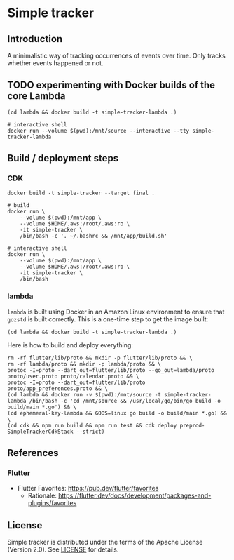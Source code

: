 # Simple tracker

## Introduction

A minimalistic way of tracking occurrences of events over time. Only tracks whether events happened or not.

## TODO experimenting with Docker builds of the core Lambda

```
(cd lambda && docker build -t simple-tracker-lambda .)

# interactive shell
docker run --volume $(pwd):/mnt/source --interactive --tty simple-tracker-lambda
```

## Build / deployment steps

### CDK

```
docker build -t simple-tracker --target final .

# build
docker run \
    --volume $(pwd):/mnt/app \
    --volume $HOME/.aws:/root/.aws:ro \
    -it simple-tracker \
    /bin/bash -c '. ~/.bashrc && /mnt/app/build.sh'

# interactive shell
docker run \
    --volume $(pwd):/mnt/app \
    --volume $HOME/.aws:/root/.aws:ro \
    -it simple-tracker \
    /bin/bash
```

### lambda

`lambda` is built using Docker in an Amazon Linux environment to ensure that `gozstd` is built correctly. This is
a one-time step to get the image built:

```
(cd lambda && docker build -t simple-tracker-lambda .)
```

Here is how to build and deploy everything:

```
rm -rf flutter/lib/proto && mkdir -p flutter/lib/proto && \
rm -rf lambda/proto && mkdir -p lambda/proto && \
protoc -I=proto --dart_out=flutter/lib/proto --go_out=lambda/proto proto/user.proto proto/calendar.proto && \
protoc -I=proto --dart_out=flutter/lib/proto proto/app_preferences.proto && \
(cd lambda && docker run -v $(pwd):/mnt/source -t simple-tracker-lambda /bin/bash -c 'cd /mnt/source && /usr/local/go/bin/go build -o build/main *.go') && \
(cd ephemeral-key-lambda && GOOS=linux go build -o build/main *.go) && \
(cd cdk && npm run build && npm run test && cdk deploy preprod-SimpleTrackerCdkStack --strict)
```

## References

### Flutter

-   Flutter Favorites: https://pub.dev/flutter/favorites
    -   Rationale: https://flutter.dev/docs/development/packages-and-plugins/favorites

## License

Simple tracker is distributed under the terms of the Apache License (Version 2.0). See [LICENSE](LICENSE) for
details.
